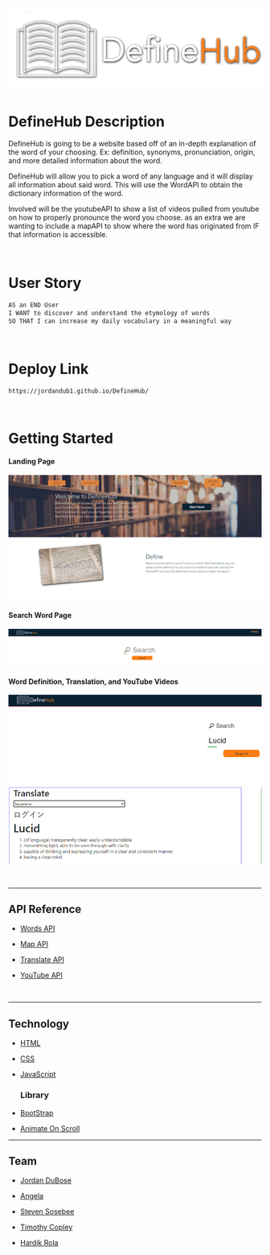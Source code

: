 ![Logo](./assets/images/bright-logo-shadow.png)

# DefineHub Description

DefineHub is going to be a website based off of an in-depth explanation of the word of your choosing. Ex: definition, synonyms, pronunciation, origin, and more detailed information about the word.

DefineHub will allow you to pick a word of any language and it will display all information about said word. This will use the WordAPI to obtain the dictionary information of the word.

Involved will be the youtubeAPI to show a list of videos pulled from youtube on how to properly pronounce the word you choose. as an extra we are wanting to include a mapAPI to show where the word has originated from IF that information is accessible.

<br>

# User Story

```
AS an END User
I WANT to discover and understand the etymology of words
SO THAT I can increase my daily vocabulary in a meaningful way
```

<br>

# Deploy Link

```
https://jordandub1.github.io/DefineHub/
```

<br>

# Getting Started

#### Landing Page

![Web screenshot](./assets/images/Landingpage.PNG)

#### Search Word Page

![Web screenshot](./assets/images/SearchWord.PNG)

#### Word Definition, Translation, and YouTube Videos

![Web screenshot](./assets/Images/WordandTranslate.PNG)

<br>

---

## API Reference

- [Words API](https://www.wordsapi.com/)

- [Map API](https://developer.mapquest.com/)

- [Translate API](https://libretranslate.com/)

- [YouTube API](https://developers.google.com/youtube/documentation)

<br>

---

## Technology

- [HTML]()
- [CSS]()
- [JavaScript]()

  ### Library

- [BootStrap](https://getbootstrap.com/)
- [Animate On Scroll](https://michalsnik.github.io/aos/)

---

## Team

- [Jordan DuBose](https://github.com/jordandub1)

- [Angela ](https://github.com/aakrider)

- [Steven Sosebee](https://github.com/steven-sosebee)

- [Timothy Copley](https://github.com/Alex-copley)

- [Hardik Rola](https://github.com/hrsautomation20)
